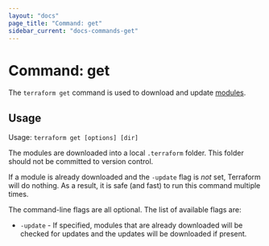 ```yaml
---
layout: "docs"
page_title: "Command: get"
sidebar_current: "docs-commands-get"
---
```


# Command: get

The `terraform get` command is used to download and update
[modules](/docs/modules/index.html).

## Usage

Usage: `terraform get [options] [dir]`

The modules are downloaded into a local `.terraform` folder. This
folder should not be committed to version control.

If a module is already downloaded and the `-update` flag is _not_ set,
Terraform will do nothing. As a result, it is safe (and fast) to run this
command multiple times.

The command-line flags are all optional. The list of available flags are:

* `-update` - If specified, modules that are already downloaded will be
   checked for updates and the updates will be downloaded if present.
